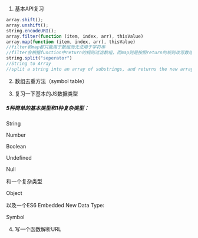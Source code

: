 1. 基本API复习
```javascript
array.shift();
array.unshift();
string.encodeURI();
array.filter(function (item, index, arr), thisValue)
array.map(function (item, index, arr), thisValue)
//filter和map都只能用于数组而无法用于字符串
//filter会根据function中return的规则过滤数组，而map则是按照return的规则改写数组
string.split("seperator")
//String to Array
//split a string into an array of substrings, and returns the new array.
```

2. 数组去重方法（symbol table）

3. 复习一下基本的JS数据类型
##### 5种简单的基本类型和1种复杂类型：
String 

Number

Boolean

Undefined

Null

和一个复杂类型

Object

以及一个ES6 Embedded New Data Type: 

Symbol

4. 写一个函数解析URL
